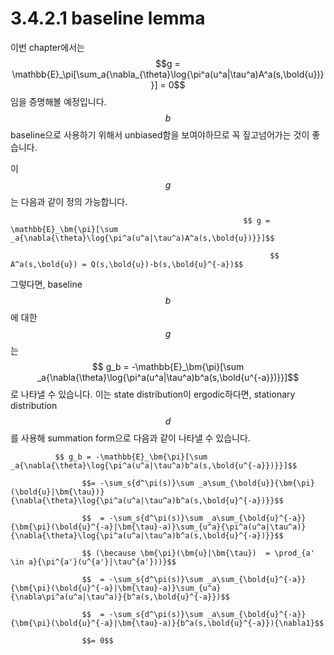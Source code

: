 # 3.4.2.1 baseline lemma

이번 chapter에서는 $$g = \mathbb{E}_\pi[\sum_a{\nabla_{\theta}\log{\pi^a(u^a|\tau^a)A^a(s,\bold{u})}}] = 0$$임을 증명해볼 예정입니다. $$ b$$baseline으로 사용하기 위해서 unbiased함을 보여야하므로 꼭 짚고넘어가는 것이 좋습니다. 

이 $$g$$는 다음과 같이 정의 가능합니다.

                                                        $$ g = \mathbb{E}_\bm{\pi}[\sum _a{\nabla{\theta}\log{\pi^a(u^a|\tau^a)A^a(s,\bold{u})}}]$$ 

                                                              $$ A^a(s,\bold{u}) = Q(s,\bold{u})-b(s,\bold{u}^{-a})$$

그렇다면, baseline $$b$$에 대한 $$g$$는 $$ g_b = -\mathbb{E}_\bm{\pi}[\sum _a{\nabla{\theta}\log{\pi^a(u^a|\tau^a)b^a(s,\bold{u^{-a}})}}]$$로 나타낼 수 있습니다. 이는 state distribution이 ergodic하다면, stationary distribution $$d$$를 사용해 summation form으로 다음과 같이 나타낼 수 있습니다.

              $$ g_b = -\mathbb{E}_\bm{\pi}[\sum _a{\nabla{\theta}\log{\pi^a(u^a|\tau^a)b^a(s,\bold{u^{-a}})}}]$$ 

                    $$= -\sum_s{d^\pi(s)}\sum _a\sum_{\bold{u}}{\bm{\pi}(\bold{u}|\bm{\tau})}{\nabla{\theta}\log{\pi^a(u^a|\tau^a)b^a(s,\bold{u}^{-a})}}$$ 

                    $$  = -\sum_s{d^\pi(s)}\sum _a\sum_{\bold{u}^{-a}}{\bm{\pi}(\bold{u}^{-a}|\bm{\tau}-a)}\sum_{u^a}{\pi^a(u^a|\tau^a)}{\nabla{\theta}\log{\pi^a(u^a|\tau^a)b^a(s,\bold{u}^{-a})}}$$

                    $$ (\because \bm{\pi}(\bm{u}|\bm{\tau})  = \prod_{a' \in a}{\pi^{a'}(u^{a'}|\tau^{a'}))}$$

                    $$  = -\sum_s{d^\pi(s)}\sum _a\sum_{\bold{u}^{-a}}{\bm{\pi}(\bold{u}^{-a}|\bm{\tau}-a)}\sum_{u^a}{\nabla\pi^a(u^a|\tau^a)}{b^a(s,\bold{u}^{-a}})$$

                    $$  = -\sum_s{d^\pi(s)}\sum _a\sum_{\bold{u}^{-a}}{\bm{\pi}(\bold{u}^{-a}|\bm{\tau}-a)}{b^a(s,\bold{u}^{-a}}){\nabla1}$$

                    $$= 0$$





 

